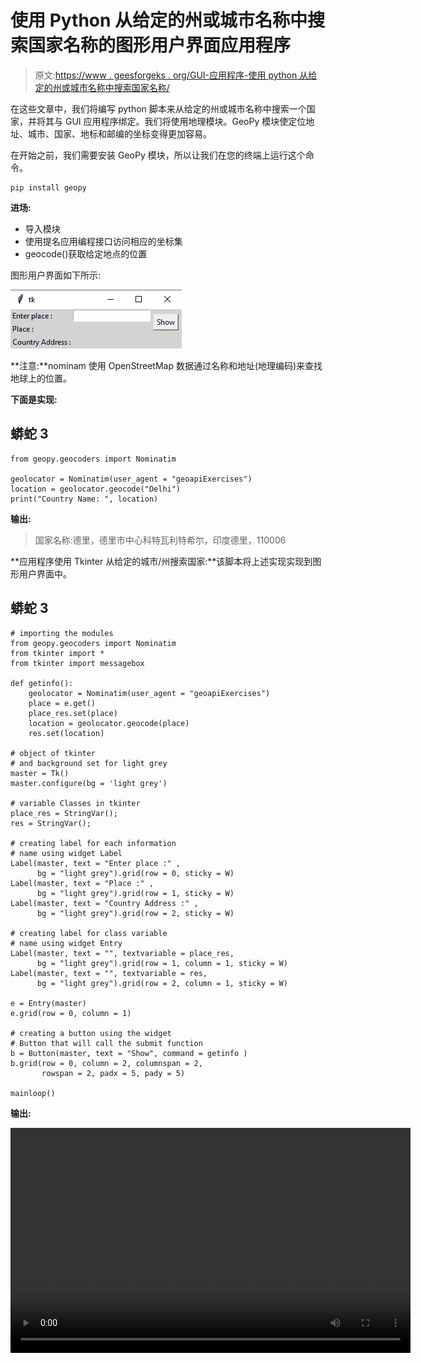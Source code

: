 # 使用 Python 从给定的州或城市名称中搜索国家名称的图形用户界面应用程序

> 原文:[https://www . geesforgeks . org/GUI-应用程序-使用 python 从给定的州或城市名称中搜索国家名称/](https://www.geeksforgeeks.org/gui-application-to-search-a-country-name-from-a-given-state-or-city-name-using-python/)

在这些文章中，我们将编写 python 脚本来从给定的州或城市名称中搜索一个国家，并将其与 GUI 应用程序绑定。我们将使用地理模块。GeoPy 模块使定位地址、城市、国家、地标和邮编的坐标变得更加容易。

在开始之前，我们需要安装 GeoPy 模块，所以让我们在您的终端上运行这个命令。

```
pip install geopy
```

**进场:**

*   导入模块
*   使用提名应用编程接口访问相应的坐标集
*   geocode()获取给定地点的位置

图形用户界面如下所示:

![](img/34016e5c5d1a95acc0c04f373f1abf24.png)

**注意:**nominam 使用 OpenStreetMap 数据通过名称和地址(地理编码)来查找地球上的位置。

**下面是实现:**

## 蟒蛇 3

```
from geopy.geocoders import Nominatim

geolocator = Nominatim(user_agent = "geoapiExercises")
location = geolocator.geocode("Delhi")
print("Country Name: ", location)
```

**输出:**

> 国家名称:德里，德里市中心科特瓦利特希尔，印度德里，110006

**应用程序使用 Tkinter 从给定的城市/州搜索国家:**该脚本将上述实现实现到图形用户界面中。

## 蟒蛇 3

```
# importing the modules
from geopy.geocoders import Nominatim
from tkinter import *
from tkinter import messagebox

def getinfo():
    geolocator = Nominatim(user_agent = "geoapiExercises")
    place = e.get()
    place_res.set(place)
    location = geolocator.geocode(place)
    res.set(location)

# object of tkinter
# and background set for light grey
master = Tk()
master.configure(bg = 'light grey')

# variable Classes in tkinter
place_res = StringVar();
res = StringVar();

# creating label for each information
# name using widget Label
Label(master, text = "Enter place :" ,
      bg = "light grey").grid(row = 0, sticky = W)
Label(master, text = "Place :" ,
      bg = "light grey").grid(row = 1, sticky = W)
Label(master, text = "Country Address :" ,
      bg = "light grey").grid(row = 2, sticky = W)

# creating label for class variable
# name using widget Entry
Label(master, text = "", textvariable = place_res,
      bg = "light grey").grid(row = 1, column = 1, sticky = W)
Label(master, text = "", textvariable = res,
      bg = "light grey").grid(row = 2, column = 1, sticky = W)

e = Entry(master)
e.grid(row = 0, column = 1)

# creating a button using the widget 
# Button that will call the submit function
b = Button(master, text = "Show", command = getinfo )
b.grid(row = 0, column = 2, columnspan = 2,
       rowspan = 2, padx = 5, pady = 5)

mainloop()
```

**输出:**

<video class="wp-video-shortcode" id="video-490432-1" width="640" height="360" preload="metadata" controls=""><source type="video/mp4" src="https://media.geeksforgeeks.org/wp-content/uploads/20210118173723/FreeOnlineScreenRecorderProject7.mp4?_=1">[https://media.geeksforgeeks.org/wp-content/uploads/20210118173723/FreeOnlineScreenRecorderProject7.mp4](https://media.geeksforgeeks.org/wp-content/uploads/20210118173723/FreeOnlineScreenRecorderProject7.mp4)</video>
